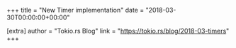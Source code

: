 +++
title = "New Timer implementation"
date = "2018-03-30T00:00:00+00:00"

[extra]
author = "Tokio.rs Blog"
link = "https://tokio.rs/blog/2018-03-timers"
+++
